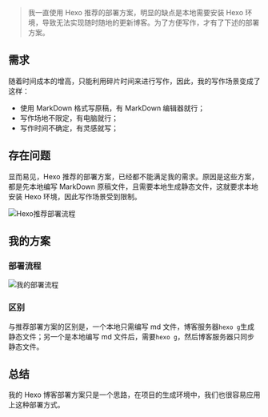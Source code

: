 > 我一直使用 Hexo 推荐的部署方案，明显的缺点是本地需要安装 Hexo 环境，导致无法实现随时随地的更新博客。为了方便写作，才有了下述的部署方案。

## 需求

随着时间成本的增高，只能利用碎片时间来进行写作，因此，我的写作场景变成了这样：

* 使用 MarkDown 格式写原稿，有 MarkDown 编辑器就行；
* 写作场地不限定，有电脑就行；
* 写作时间不确定，有灵感就写；

## 存在问题

显而易见，Hexo 推荐的部署方案，已经都不能满足我的需求。原因是这些方案，都是先本地编写 MarkDown 原稿文件，且需要本地生成静态文件，这就要求本地安装 Hexo 环境，因此写作场景受到限制。

![Hexo推荐部署流程](https://img.fanhaobai.com/2018/03/hexo-deploy/f2ec7449-ae8a-4f6a-8dfa-95d6abf4aaa6.png)

## 我的方案

### 部署流程

![我的部署流程](https://img.fanhaobai.com/2018/03/hexo-deploy/bf3adf97-088b-47cd-b5ab-377a4f4acd44.png)


### 区别

与推荐部署方案的区别是，一个本地只需编写 md 文件，博客服务器`hexo g`生成静态文件；另一个是本地编写 md 文件后，需要`hexo g`，然后博客服务器只同步静态文件。

## 总结

我的 Hexo 博客部署方案只是一个思路，在项目的生成环境中，我们也很容易应用上这种部署方式。